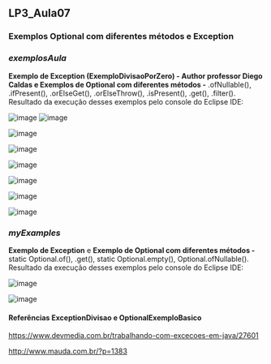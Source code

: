 ## LP3_Aula07

### Exemplos Optional com diferentes métodos e Exception

### ***exemplosAula***  
**Exemplo de Exception (ExemploDivisaoPorZero) - Author professor Diego Caldas e Exemplos de Optional com diferentes métodos -** .ofNullable(), .ifPresent(), .orElseGet(), .orElseThrow(), .isPresent(), .get(), .filter().  
Resultado da execução desses exemplos pelo console do Eclipse IDE:

![image](https://user-images.githubusercontent.com/70042571/168406540-2efdfcf4-ff79-4201-b345-b30b92d0af99.png)
![image](https://user-images.githubusercontent.com/70042571/168406406-3593bb47-0bad-4b92-8ecf-bf2e0db3246b.png)  

![image](https://user-images.githubusercontent.com/70042571/168406690-de3e1447-cc34-4bc6-a419-7dff0d3c9568.png)  

![image](https://user-images.githubusercontent.com/70042571/168406723-bacbd8cb-d841-4a7e-852a-8a80d39a4c82.png)  

![image](https://user-images.githubusercontent.com/70042571/168406747-a17ca6d0-f9cb-4ee3-89b9-037c0d34d68c.png)  

![image](https://user-images.githubusercontent.com/70042571/168406759-15d46c49-1026-434f-891b-9a2c5c74578d.png)  

![image](https://user-images.githubusercontent.com/70042571/168406779-0b1a8e4c-1a3d-431f-b0ca-6df16cfb6868.png)  

![image](https://user-images.githubusercontent.com/70042571/168406796-498e7e33-d3d2-437a-880e-c4b857e569c7.png)  

### ***myExamples*** 
**Exemplo de Exception** e **Exemplo de Optional com diferentes métodos -** static Optional.of(), .get(), static Optional.empty(), Optional.ofNullable().  
Resultado da execução desses exemplos pelo console do Eclipse IDE:  

![image](https://user-images.githubusercontent.com/70042571/168407270-dc79a48b-5928-496f-9e0c-0b565d477d5a.png)

![image](https://user-images.githubusercontent.com/70042571/169142109-46ff076b-5af6-4c45-b149-41230b5b2e31.png)


#### Referências ExceptionDivisao e OptionalExemploBasico

https://www.devmedia.com.br/trabalhando-com-excecoes-em-java/27601  

http://www.mauda.com.br/?p=1383  

